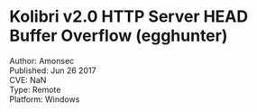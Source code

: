 Kolibri v2.0 HTTP Server HEAD Buffer Overflow (egghunter)
=========================================================

Author: Amonsec</br>
Published: Jun 26 2017</br>
CVE: NaN</br>
Type: Remote</br>
Platform: Windows</br>
